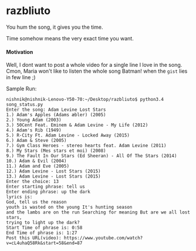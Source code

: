 # razbliuto
You hum the song, it gives you the time.

Time somehow means the very exact time you want.

#### Motivation

Well, I dont want to post a whole video for a single line I love in the song.
Cmon, Maria won't like to listen the whole song Batman! when the `gist` lies in few line ;)

Sample Run:
```
nishnik@nishnik-Lenovo-Y50-70:~/Desktop/razbliuto$ python3.4 song_status.py 
Enter the song: Adam Levine Lost Stars
1.) Adam's Apples (Adams æbler) (2005)
2.) Young Adam (2003)
3.) 50Cent Feat. Eminem & Adam Levine - My Life (2012)
4.) Adam's Rib (1949)
5.) R-City Ft. Adam Levine - Locked Away (2015)
6.) Adam & Steve (2005)
7.) Gym Class Heroes - stereo hearts feat. Adam Levine (2011)
8.) My Stars (Mes stars et moi) (2008)
9.) The Fault In Our Stars (Ed Sheeran) - All Of The Stars (2014)
10.) Adam & Evil (2004)
11.) Adam and Eve (2005)
12.) Adam Levine - Lost Stars (2015)
13.) Adam Levine - Lost Stars (2015)
Enter the choice: 13
Enter starting phrase: tell us
Enter ending phrase: up the dark
lyrics is: 
God, tell us the reason
youth is wasted on the young It's hunting season
and the lambs are on the run Searching for meaning But are we all lost stars,
trying to light up the dark? 
Start Time of phrase is: 0:58
End Time of phrase is: 1:27
Post this URL(video): https://www.youtube.com/watch?v=cL4uhaQ58Rk&start=58&end=87
```
